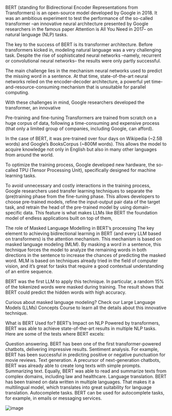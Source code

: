 
BERT (standing for Bidirectional Encoder Representations from Transformers) is an open-source model developed by Google in 2018. It was an ambitious experiment to test the performance of the so-called transformer –an innovative neural architecture presented by Google researchers in the famous paper Attention is All You Need in 2017– on natural language (NLP) tasks.

The key to the success of BERT is its transformer architecture. Before transformers kicked in, modeling natural language was a very challenging task. Despite the rise of sophisticated neural networks –namely, recurrent or convolutional neural networks– the results were only partly successful.

The main challenge lies in the mechanism neural networks used to predict the missing word in a sentence. At that time, state-of-the-art neural networks relied on the encoder-decoder architecture, a powerful yet time-and-resource-consuming mechanism that is unsuitable for parallel computing.

With these challenges in mind, Google researchers developed the transformer, an innovative


Pre-training and fine-tuning
Transformers are trained from scratch on a huge corpus of data, following a time-consuming and expensive process (that only a limited group of companies, including Google, can afford).

In the case of BERT, it was pre-trained over four days on Wikipedia (~2.5B words) and Google’s BooksCorpus (~800M words). This allows the model to acquire knowledge not only in English but also in many other languages from around the world.

To optimize the training process, Google developed new hardware, the so-called TPU (Tensor Processing Unit), specifically designed for machine learning tasks.

To avoid unnecessary and costly interactions in the training process, Google researchers used transfer learning techniques to separate the (pre)training phase from the fine-tuning phase. This allows developers to choose pre-trained models, refine the input-output pair data of the target task, and retrain the head of the pre-trained model by using domain-specific data. This feature is what makes LLMs like BERT the foundation model of endless applications built on top of them,

The role of Masked Language Modelling in BERT’s processing
The key element to achieving bidirectional learning in BERT (and every LLM based on transformers) is the attention mechanism. This mechanism is based on masked language modeling (MLM). By masking a word in a sentence, this technique forces the model to analyze the remaining words in both directions in the sentence to increase the chances of predicting the masked word. MLM is based on techniques already tried in the field of computer vision, and it’s great for tasks that require a good contextual understanding of an entire sequence.

BERT was the first LLM to apply this technique. In particular, a random 15% of the tokenized words were masked during training. The result shows that BERT could predict the hidden words with high accuracy.

Curious about masked language modeling? Check our Large Language Models (LLMs) Concepts Course to learn all the details about this innovative technique.

What is BERT Used for? BERT’s Impact on NLP
Powered by transformers, BERT was able to achieve state-of-the-art results in multiple NLP tasks. Here are some of the tests where BERT excels:

Question answering. BERT has been one of the first transformer-powered chatbots, delivering impressive results.
Sentiment analysis. For example, BERT has been successful in predicting positive or negative punctuation for movie reviews.
Text generation. A precursor of next-generation chatbots, BERT was already able to create long texts with simple prompts.
Summarizing text. Equally, BERT was able to read and summarize texts from complex domains, including law and healthcare.
Language translation. BERT has been trained on data written in multiple languages. That makes it a multilingual model, which translates into great suitability for language translation.
Autocomplete tasks. BERT can be used for autocomplete tasks, for example, in emails or messaging services.

![image](https://github.com/user-attachments/assets/e0fc11d7-3b05-46a3-94bf-08ed15f5cbfc)

